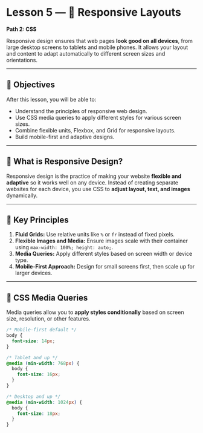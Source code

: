 # Lesson 5 — 📱 Responsive Layouts

**Path 2: CSS**  

Responsive design ensures that web pages **look good on all devices**, from large desktop screens to tablets and mobile phones. It allows your layout and content to adapt automatically to different screen sizes and orientations.

---

## 🎯 Objectives

After this lesson, you will be able to:

- Understand the principles of responsive web design.  
- Use CSS media queries to apply different styles for various screen sizes.  
- Combine flexible units, Flexbox, and Grid for responsive layouts.  
- Build mobile-first and adaptive designs.

---

## 📝 What is Responsive Design?

Responsive design is the practice of making your website **flexible and adaptive** so it works well on any device. Instead of creating separate websites for each device, you use CSS to **adjust layout, text, and images** dynamically.

---

## 🔹 Key Principles

1. **Fluid Grids:** Use relative units like `%` or `fr` instead of fixed pixels.  
2. **Flexible Images and Media:** Ensure images scale with their container using `max-width: 100%; height: auto;`.  
3. **Media Queries:** Apply different styles based on screen width or device type.  
4. **Mobile-First Approach:** Design for small screens first, then scale up for larger devices.  

---

## 🔹 CSS Media Queries

Media queries allow you to **apply styles conditionally** based on screen size, resolution, or other features.

```css
/* Mobile-first default */
body {
  font-size: 14px;
}

/* Tablet and up */
@media (min-width: 768px) {
  body {
    font-size: 16px;
  }
}

/* Desktop and up */
@media (min-width: 1024px) {
  body {
    font-size: 18px;
  }
}
